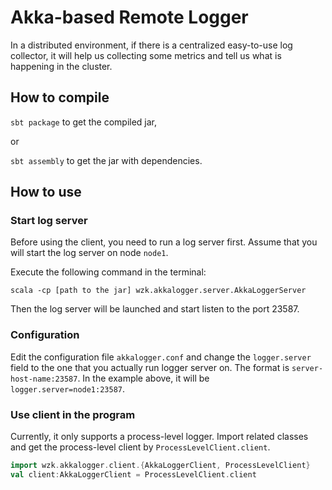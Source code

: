 # Akka-based Remote Logger

In a distributed environment, if there is a centralized easy-to-use log collector, it will help us collecting some metrics and tell us what is happening in the cluster.

## How to compile

`sbt package` to get the compiled jar,

or

`sbt assembly` to get the jar with dependencies.

## How to use

### Start log server
Before using the client, you need to run a log server first. Assume that you will start the log server on node `node1`.

Execute the following command in the terminal:

`scala -cp [path to the jar] wzk.akkalogger.server.AkkaLoggerServer`

Then the log server will be launched and start listen to the port 23587.


### Configuration
Edit the configuration file `akkalogger.conf` and change the `logger.server` field to the one that you actually run logger server on. The format is `server-host-name:23587`. In the example above, it will be `logger.server=node1:23587`.

### Use client in the program
Currently, it only supports a process-level logger. Import related classes and get the process-level client by `ProcessLevelClient.client`.

```scala
import wzk.akkalogger.client.{AkkaLoggerClient, ProcessLevelClient}
val client:AkkaLoggerClient = ProcessLevelClient.client
```

